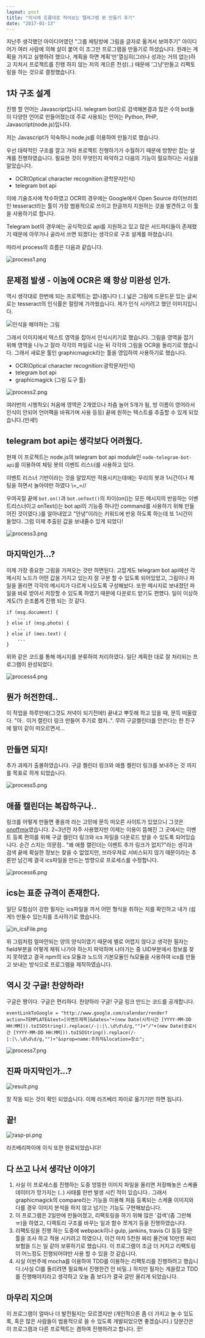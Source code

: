 ```yaml
---
layout: post
title: "의식에 흐름대로 적어보는 텔레그램 봇 만들기 후기"
date: "2017-01-13"
---
```


지난주 생각했던 아이디어였던 "그룹 체팅방에 그림을 글자로 옮겨서 보여주기" 아이디어가 여러 사람에 의해 살이 붙어 이 조그만 프로그램을 만들기로 하셨습니다. 원래는 계획을 가지고 실행하려 했으나, 계획을 하면 계획'만'열심히(그러나 성과는 거의 없는)하고 지처서 프로젝트를 진행 하지 않는 저의 게으른 천성(..) 때문에 '그냥'만들고 리펙토링을 하는 것으로 결정했습니다.

## 1차 구조 설계

진행 할 언어는 Javascript입니다. telegram bot으로 검색해본결과 많은 수의 bot들이 다양한 언어로 만들어졌는데 주로 사용되는 언어는 Python, PHP, Javascript(node.js)입니다.

저는 Javascript가 익숙하니 node.js를 이용하여 만들기로 했습니다.

우선 대략적인 구조를 깔고 가야 프로젝트 진행하기가 수월하기 때문에 방향만 잡는 설계를 진행하였습니다. 필요한 것이 무엇인지 파악하고 다음의 기능이 필요하다는 사실을 알았습니다.

* OCR(Optical character recognition:광학문자인식)
* telegram bot api

이에 기술조사에 착수하였고 OCR의 경우에는 Google에서 Open Source 라이브러리인 tesseract라는 툴이 가장 범용적으로 쓰이고 한글까지 지원하는 것을 발견하고 이 툴을 사용하기로 합니다.

Telegram bot의 경우에는 공식적으로 api를 지원하고 있고 많은 서드파티들이 존재했기 때문에 아무거나 골라서 쓰면 되겠다는 생각으로 구조 설계를 마쳤습니다.

따라서 process의 흐름은 다음과 같습니다.

![process1.png](/images/2017-01-13-review-make-telegram-bot/process1.png)

## 문제점 발생 - 이놈에 OCR은 왜 항상 미완성 인가.

역시 생각대로 한번에 되는 프로젝트는 없나봅니다 (..) 넓은 그림에 드문드문 있는 글씨로는 tesseract의 인식률은 절망에 가까웠습니다. 제가 인식 시키려고 했던 이미지입니다.

![인식을 해야하는 그림](/images/2017-01-13-review-make-telegram-bot/recent.png)

그래서 이미지에서 텍스트 영역을 잡아서 인식시키기로 했습니다. 그림을 영역을 잡기 위해 영역을 나누고 잘라 각각의 파일로 나눈 뒤 각각의 그림을 OCR을 돌리기로 했습니다. 그래서 새로운 툴인 graphicmagick라는 툴을 영입하여 사용하기로 했습니다.

* OCR(Optical character recognition:광학문자인식)
* telegram bot api
* graphicmagick (그림 도구 툴)

![process2.png](/images/2017-01-13-review-make-telegram-bot/process2.png)

여러번의 시행착오( 처음에 영역은 2개였으나 차츰 늘어 5개가 됨, 방 이름이 영어라서 인식이 안되어 언어팩을 바꿔가며 사용 등등) 끝에 원하는 텍스트를 추출할 수 있게 되었습니다.(만세!)

## telegram bot api는 생각보다 어려웠다.

현재 이 프로젝트는 node.js의 telegram bot api module인 `node-telegram-bot-api`를 이용하여 체팅 봇의 이벤트 리스너를 사용하고 있다.

이벤트 리스너 기반이라는 것을 알았지만 적용시키는데에는 우리의 봇과 1시간이나 체팅을 하면서 놀아야만 하였다 \\=_=//

우여곡절 끝에 `bot.on()`과 `bot.onText()`의 차이(on()는 모든 메시지의 반응하는 이벤트리스너이고 onText()는 bot api의 기능중 하나인 command를 사용하기 위해 만들어진 것이였다.)를 알아내었고 "안녕"이라는 키워드에 반응 하도록 하는데 또 1시간이 들었다. 그럼 이제 추출된 값을 보내줄수 있게 되었다!

![process3.png](/images/2017-01-13-review-make-telegram-bot/process3.png)


## 마지막인가...?

이제 가장 중요한 그림을 가져오는 것만 하면된다. 고맙게도 telegram bot api에선 각 메시지 노드가 어떤 값을 가지고 있는지 잘 구분 할 수 있도록 되어있었고, 그림이나 파일을 올리면 각각의 메시지가 다르게 나오도록 구성해놨다. 또한 메시지로 보내졌던 파일을 바로 받아서 저장할 수 있도록 하였기 때문에 다운로드 받기도 편헀다. 일이 이상하게도(?) 순조롭게 진행 되는 것 같다.

    if (msg.document) {
        ...
    } else if (msg.photo) {
        ...
    } else if (mes.text) {
        ...
    }

위와 같은 코드를 통해 메시지를 분류하여 처리하였다. 일단 계획한 대로 잘 처리되는 프로그램이 완성되었다.

![process4.png](/images/2017-01-13-review-make-telegram-bot/process4.png)

## 뭔가 허전한데..

이 작업을 하루만에(그것도 저녁이 되기전에!) 끝내고 뿌듯해 하고 있을 때, 문득 떠올랐다. "아.. 이거 캘린더 링크 만들어 주기로 했지..". 무려 구글켈린더를 안쓴다는 한 친구에 말이 같이 떠오르면서...

## 만들면 되지!

추가 과제가 출몰하였습니다. 구글 켈린더 링크와 애플 켈린더 링크를 보내주는 것 까지를 목표로 하게 되었습니다.

![process5.png](/images/2017-01-13-review-make-telegram-bot/process5.png)

## 애플 캘린더는 복잡하구나..

링크를 어떻게 만들면 좋을까 라는 고민에 문득 떠오른 사이트가 있었으니 그것은 [onoffmix](http://www.onoffmix.com)였습니다. 2~3년전 자주 사용했지만 이제는 이용이 뜸해진 그 곳에서는 이벤트 등록 편의를 위해 구글 켈린더 링크와 ics 파일을 다운로드 받을 수 있도록 되어있습니다. 순간 스치는 의문점.. "왜 애플 캘린더는 이벤트 추가 링크가 없지?"라는 생각과 검색 끝에 확실한 정보는 찾을 수 없었지만, 브라우져로 서비스되지 않기 때문이라는 추론만 남긴체 결국 ics파일을 만드는 방향으로 프로세스를 수정합니다.

![process6.png](/images/2017-01-13-review-make-telegram-bot/process6.png)

## ics는 표준 규격이 존재한다.

일단 모험심이 강한 필자는 ics파일을 까서 어떤 형식을 취하는 지를 확인하고 내가 (쉽게!) 만들수 있는지를 조사하기로 했습니다. 

![in_icsFile.png](/images/2017-01-13-review-make-telegram-bot/in_icsFile.png)

위 그림처럼 얼마안되는 양의 양식이였기 때문에 별로 어렵지 않다고 생각한 필자는 field부분을 어떻게 채워 나가야 하는지 파악하며 나아가는 중 UID부분에서 정보를 찾지 못하였고 결국 npm의 ics 모듈과 노드의 기본모듈인 fs모듈을 사용하여 ics를 만들고 보내는 방식으로 프로그램을 제작하였습니다.

## 역시 갓 구글! 찬양하라!

구글은 짱이다. 구글은 편리하다. 찬양하라 구글! 구글 링크 만드는 코드를 공개합니다.

    eventLinkToGoogle = "http://www.google.com/calendar/render?action=TEMPLATE&text=[이벤트제목]&dates="+(new Date(시작시간 [YYYY-MM-DD HH:MM])).toISOString().replace(/-|:|\.\d\d\d/g,"")+"/"+(new Date(종료시간 [YYYY-MM-DD HH:MM])).toISOString().replace(/-|:|\.\d\d\d/g,"")+"&sprop=name:주최자&location=장소";

![process7.png](/images/2017-01-13-review-make-telegram-bot/process7.png)

## 진짜 마지막인가...?

![result.png](/images/2017-01-13-review-make-telegram-bot/result.png)


잘 작동 되는 것이 확인 되었습니다. 이제 라즈베리 파이로 옮기기만 하면 됩니다.

## 끝!

![rasp-pi.png](/images/2017-01-13-review-make-telegram-bot/rasp-pi.png)


라즈베리파이에 이식 또한 완료되었습니다!


## 다 쓰고 나서 생각난 이야기

1. 사실 이 프로세스를 진행하는 도중 엉뚱한 이미지 파일을 올리면 저장해놓은 스케쥴 데이터가 망가지는 (..) 사태를 한번 발생 시킨 적이 있습니다.. 그래서 graphicmagick의 compare라는 기능을 이용해 처음 등록되는 스케쥴 이미지와 다를 경우 이미지 분석을 하지 않고 넘기는 기능도 구현해놨습니다.
2. 이 프로그램은 2일만에 만들어졌고, 리팩토링을 하기 위해 많은 '검색'(좀 그만해 ㅠ)을 하였고, 디렉토리 구조를 바꾸는 일과 함수 쪼게기 등을 진행하였습니다.
3. 리팩토링을 진행 하는 도중에 webpack이나 gulp, jankins, travis CI 등등 많은 툴을 조사 하고 적용 시키려고 하였으나, 이건 마치 5천원 짜리 물건에 10만원 짜리 보험을 드는 일 같아 보류하기로 했습니다. 이 프로그램이 조금 더 커지고 리팩토링이 어느정도 진행되어야만 사용 할 수 있을 것 같습니다.
4. 사실 이번주에 mocha를 이용하여 TDD를 이용하는 리팩토리를 진행하려고 했습니다.(사실 CI를 돌리려면 필요해서 진행한건 안 비밀..) 하지만 필자는 게을렀고 TDD를 진행해야지라고 생각하고 오늘 좀 보다가 결국 글만 올리게 되었습니다.

## 마무리 지으며

이 프로그램이 얼마나 더 발전될지는 모르겠지만 (개인적으론 좀 더 가지고 놀 수 있도록, 혹은 많은 사람들이 범용적으로 쓸 수 있도록 개발되었으면 좋겠습니다.) 당분간은 이 프로그램과 다른 프로젝트는 겸하여 진행하려고 합니다. 끗! 
